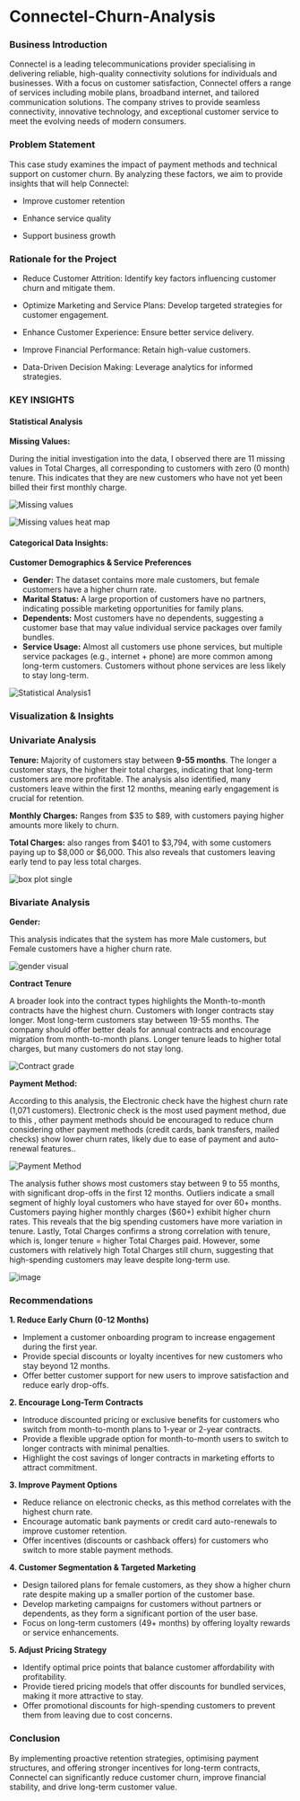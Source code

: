 # Connectel-Churn-Analysis

### Business Introduction

Connectel is a leading telecommunications provider specialising in delivering reliable, high-quality connectivity solutions for individuals and businesses. With a focus on customer satisfaction, Connectel offers a range of services including mobile plans, broadband internet, and tailored communication solutions. The company strives to provide seamless connectivity, innovative technology, and exceptional customer service to meet the evolving needs of modern consumers.


### Problem Statement

This case study examines the impact of payment methods and technical support on customer churn. By analyzing these factors, we aim to provide insights that will help Connectel:

-  Improve customer retention

-  Enhance service quality

-  Support business growth

### Rationale for the Project

-  Reduce Customer Attrition: Identify key factors influencing customer churn and mitigate them.

-  Optimize Marketing and Service Plans: Develop targeted strategies for customer engagement.

-  Enhance Customer Experience: Ensure better service delivery.

-  Improve Financial Performance: Retain high-value customers.

-  Data-Driven Decision Making: Leverage analytics for informed strategies.

### KEY INSIGHTS

#### Statistical Analysis

**Missing Values:**

During the initial investigation into the data, I observed there are 11 missing values in Total Charges, all corresponding to customers with zero (0 month) tenure. This indicates that they are new customers who have not yet been billed their first monthly charge.

![Missing values](https://github.com/user-attachments/assets/c59cc735-d5d8-4226-a54e-0aeafa254e27)

![Missing values heat map](https://github.com/user-attachments/assets/392911ab-c3d1-4f02-b1f1-e7bf938f737c)


#### Categorical Data Insights:

**Customer Demographics & Service Preferences**

-  **Gender:** The dataset contains more male customers, but female customers have a higher churn rate.
-  **Marital Status:** A large proportion of customers have no partners, indicating possible marketing opportunities for family plans.
-  **Dependents:** Most customers have no dependents, suggesting a customer base that may value individual service packages over family bundles.
-  **Service Usage:** Almost all customers use phone services, but multiple service packages (e.g., internet + phone) are more common among long-term customers. Customers without phone services are less likely to stay long-term.

![Statistical Analysis1 ](https://github.com/user-attachments/assets/55f1dae7-17dc-46ce-b9bd-dea16e10bc8d)

### Visualization & Insights

### Univariate Analysis

**Tenure:** Majority of customers stay between **9-55 months**. The longer a customer stays, the higher their total charges, indicating that long-term customers are more profitable. The analysis also identified, many customers leave within the first 12 months, meaning early engagement is crucial for retention.

**Monthly Charges:** Ranges from $35 to $89, with customers paying higher amounts more likely to churn.

**Total Charges:** also ranges from $401 to $3,794, with some customers paying up to $8,000 or $6,000. This also reveals that customers leaving early tend to pay less total charges.

![box plot single](https://github.com/user-attachments/assets/06a3c14a-a4d2-422e-a2d1-d9a4cf3b78a0)

### Bivariate Analysis

**Gender:**

This analysis indicates that the system has more Male customers, but Female customers have a higher churn rate.

![gender visual](https://github.com/user-attachments/assets/9e7e9d61-5cf8-4b15-a88f-be926416a306)

**Contract Tenure**

A broader look into the contract types highlights the Month-to-month contracts have the highest churn. Customers with longer contracts stay longer. Most long-term customers stay between 19-55 months. The company should offer better deals for annual contracts and encourage migration from month-to-month plans. Longer tenure leads to higher total charges, but many customers do not stay long.

![Contract grade](https://github.com/user-attachments/assets/62d580a4-2a12-4f5f-9420-7d291f4401e4)

**Payment Method:**

According to this analysis, the Electronic check have the highest churn rate (1,071 customers). Electronic check is the most used payment method, due to this , other payment methods should be encouraged to reduce churn considering other payment methods (credit cards, bank transfers, mailed checks) show lower churn rates, likely due to ease of payment and auto-renewal features..

![Payment Method](https://github.com/user-attachments/assets/b7abc7bc-8a3c-4ead-af91-8c92881afa2e)

The analysis futher shows most customers stay between 9 to 55 months, with significant drop-offs in the first 12 months. Outliers indicate a small segment of highly loyal customers who have stayed for over 60+ months. Customers paying higher monthly charges ($60+) exhibit higher churn rates. This reveals that the big spending customers have more variation in tenure. Lastly, Total Charges confirms a strong correlation with tenure, which is, longer tenure = higher Total Charges paid.
However, some customers with relatively high Total Charges still churn, suggesting that high-spending customers may leave despite long-term use.

![image](https://github.com/user-attachments/assets/bcdc3ca0-4da8-4ea2-80fc-4a55f8fa9d64)

### Recommendations

**1. Reduce Early Churn (0-12 Months)**

-  Implement a customer onboarding program to increase engagement during the first year.
-  Provide special discounts or loyalty incentives for new customers who stay beyond 12 months.
-  Offer better customer support for new users to improve satisfaction and reduce early drop-offs.

**2. Encourage Long-Term Contracts**

-  Introduce discounted pricing or exclusive benefits for customers who switch from month-to-month plans to 1-year or 2-year contracts.
-  Provide a flexible upgrade option for month-to-month users to switch to longer contracts with minimal penalties.
-  Highlight the cost savings of longer contracts in marketing efforts to attract commitment.

**3. Improve Payment Options**

-  Reduce reliance on electronic checks, as this method correlates with the highest churn rate.
-  Encourage automatic bank payments or credit card auto-renewals to improve customer retention.
-  Offer incentives (discounts or cashback offers) for customers who switch to more stable payment methods.

**4. Customer Segmentation & Targeted Marketing**

-  Design tailored plans for female customers, as they show a higher churn rate despite making up a smaller portion of the customer base.
-  Develop marketing campaigns for customers without partners or dependents, as they form a significant portion of the user base.
-  Focus on long-term customers (49+ months) by offering loyalty rewards or service enhancements.

**5. Adjust Pricing Strategy**

-  Identify optimal price points that balance customer affordability with profitability.
-  Provide tiered pricing models that offer discounts for bundled services, making it more attractive to stay.
-  Offer promotional discounts for high-spending customers to prevent them from leaving due to cost concerns.

### Conclusion
By implementing proactive retention strategies, optimising payment structures, and offering stronger incentives for long-term contracts, Connectel can significantly reduce customer churn, improve financial stability, and drive long-term customer value.




